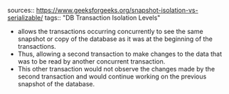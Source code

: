 sources:: https://www.geeksforgeeks.org/snapshot-isolation-vs-serializable/
tags:: "DB Transaction Isolation Levels"

- allows the transactions occurring concurrently to see the same snapshot or copy of the database as it was at the beginning of the transactions.
- Thus, allowing a second transaction to make changes to the data that was to be read by another concurrent transaction.
- This other transaction would not observe the changes made by the second transaction and would continue working on the previous snapshot of the database.
